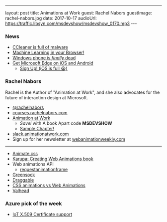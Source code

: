---
layout: post
title: Animations at Work
guest:  Rachel Nabors
guestImage: rachel-nabors.jpg
date: 2017-10-17
audioUrl: https://traffic.libsyn.com/msdevshow/msdevshow_0170.mp3
--- 

### News

 - [CCleaner is full of malware](http://blog.talosintelligence.com/2017/09/avast-distributes-malware.html?m=1)
 - [Machine Learning in your Browser!](https://teachablemachine.withgoogle.com/)
 - [Windows phone is *finally* dead](https://www.theverge.com/2017/10/9/16446280/microsoft-finally-admits-windows-phone-is-dead)
 - [Get Microsoft Edge on iOS and Android](https://blogs.windows.com/windowsexperience/2017/10/05/announcing-microsoft-edge-for-ios-and-android-microsoft-launcher/)
   - [Sign Up! (iOS is full 😭)](https://www.microsoft.com/en-us/windows/microsoft-edge-mobile)

### Rachel Nabors

Rachel is the Author of "Animation at Work", and she also advocates for the future of interaction design at Microsoft.

 - [@rachelnabors](https://twitter.com/rachelnabors)
 - [courses.rachelnabors.com](http://courses.rachelnabors.com)
 - [Animation at Work](https://abookapart.com/products/animation-at-work)
   - *Save!* with A book Apart code **MSDEVSHOW**
   - [Sample Chapter!](https://alistapart.com/article/patterns-and-purpose)
 - [slack.animationatwork.com](http://slack.animationatwork.com)
 - Sign up for her newsletter at [webanimationweekly.com](http://webanimationweekly.com)

-----------------------------------------------------------------

 - [Animate.css](https://daneden.github.io/animate.css/)
 - [Karupa: Creating Web Animations book](http://shop.oreilly.com/product/0636920050858.do)
 - Web animations API 
   - [requestanimationframe](http://caniuse.com/#feat=requestanimationframe)
 - [Greensock](https://greensock.com/)
 - [Draggable](https://shopify.github.io/draggable/)
 - [CSS animations vs Web Animations](https://css-tricks.com/css-animations-vs-web-animations-api/)
 - [Valhead](http://valhead.com/)

### Azure pick of the week

 - [IoT X.509 Certificate support](https://azure.microsoft.com/en-us/blog/announcing-support-for-x-509-ca-on-azure-iot-hub/)